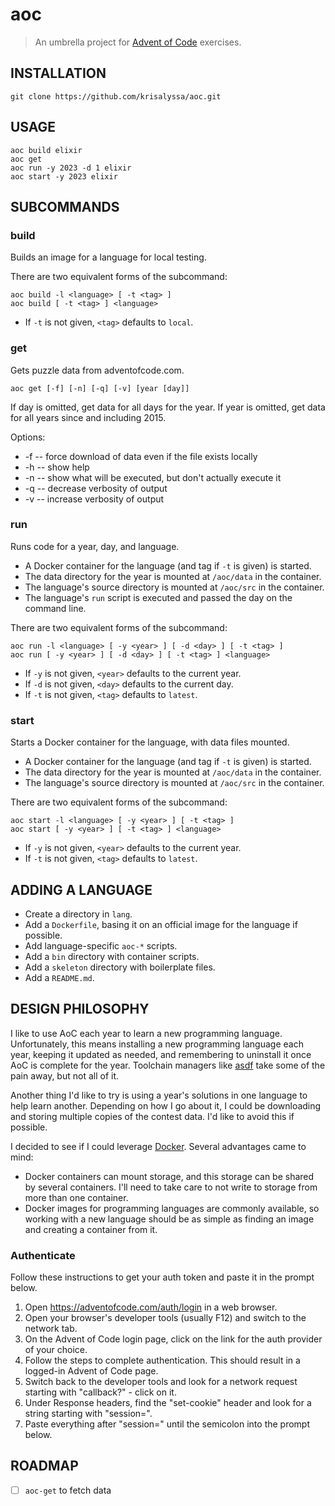 # aoc

> An umbrella project for [Advent of Code](https://adventofcode.com) exercises.

## INSTALLATION

```shell
git clone https://github.com/krisalyssa/aoc.git
```

## USAGE

```shell
aoc build elixir
aoc get
aoc run -y 2023 -d 1 elixir
aoc start -y 2023 elixir
```

## SUBCOMMANDS

### build

Builds an image for a language for local testing.

There are two equivalent forms of the subcommand:

```shell
aoc build -l <language> [ -t <tag> ]
aoc build [ -t <tag> ] <language>
```

- If `-t` is not given, `<tag>` defaults to `local`.

### get

Gets puzzle data from adventofcode.com.

```shell
aoc get [-f] [-n] [-q] [-v] [year [day]]
```

If day is omitted, get data for all days for the year.
If year is omitted, get data for all years since and including 2015.

Options:

- -f -- force download of data even if the file exists locally
- -h -- show help
- -n -- show what will be executed, but don't actually execute it
- -q -- decrease verbosity of output
- -v -- increase verbosity of output

### run

Runs code for a year, day, and language.

- A Docker container for the language (and tag if `-t` is given) is started.
- The data directory for the year is mounted at `/aoc/data` in the container.
- The language's source directory is mounted at `/aoc/src` in the container.
- The language's `run` script is executed and passed the day on the command line.

There are two equivalent forms of the subcommand:

```shell
aoc run -l <language> [ -y <year> ] [ -d <day> ] [ -t <tag> ]
aoc run [ -y <year> ] [ -d <day> ] [ -t <tag> ] <language>
```

- If `-y` is not given, `<year>` defaults to the current year.
- If `-d` is not given, `<day>` defaults to the current day.
- If `-t` is not given, `<tag>` defaults to `latest`.

### start

Starts a Docker container for the language, with data files mounted.

- A Docker container for the language (and tag if `-t` is given) is started.
- The data directory for the year is mounted at `/aoc/data` in the container.
- The language's source directory is mounted at `/aoc/src` in the container.

There are two equivalent forms of the subcommand:

```shell
aoc start -l <language> [ -y <year> ] [ -t <tag> ]
aoc start [ -y <year> ] [ -t <tag> ] <language>
```

- If `-y` is not given, `<year>` defaults to the current year.
- If `-t` is not given, `<tag>` defaults to `latest`.

## ADDING A LANGUAGE

- Create a directory in `lang`.
- Add a `Dockerfile`, basing it on an official image for the language if possible.
- Add language-specific `aoc-*` scripts.
- Add a `bin` directory with container scripts.
- Add a `skeleton` directory with boilerplate files.
- Add a `README.md`.

## DESIGN PHILOSOPHY

I like to use AoC each year to learn a new programming language. Unfortunately, this means installing
a new programming language each year, keeping it updated as needed, and remembering to uninstall it
once AoC is complete for the year. Toolchain managers like [asdf](https://asdf-vm.com) take some of
the pain away, but not all of it.

Another thing I'd like to try is using a year's solutions in one language to help learn another.
Depending on how I go about it, I could be downloading and storing multiple copies of the contest
data. I'd like to avoid this if possible.

I decided to see if I could leverage [Docker](https://www.docker.com). Several advantages came to mind:

- Docker containers can mount storage, and this storage can be shared by several containers. I'll need
  to take care to not write to storage from more than one container.
- Docker images for programming languages are commonly available, so working with a new language should
  be as simple as finding an image and creating a container from it.

### Authenticate

Follow these instructions to get your auth token and paste it in the prompt below.

1. Open <https://adventofcode.com/auth/login> in a web browser.
2. Open your browser's developer tools (usually F12) and switch to the network tab.
3. On the Advent of Code login page, click on the link for the auth provider of your choice.
4. Follow the steps to complete authentication. This should result in a logged-in Advent of Code page.
5. Switch back to the developer tools and look for a network request starting with "callback?" - click on it.
6. Under Response headers, find the "set-cookie" header and look for a string starting with "session=".
7. Paste everything after "session=" until the semicolon into the prompt below.

## ROADMAP

- [ ] `aoc-get` to fetch data

